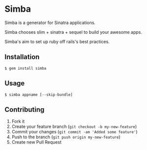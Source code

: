 # Simba

Simba is a generator for Sinatra applications.

Simba chooses slim + sinatra + sequel to build your awesome apps.

Simba's aim to set up ruby off rails's best practices.

## Installation

    $ gem install simba

## Usage

    $ simba appname [--skip-bundle]

## Contributing

1. Fork it
2. Create your feature branch (`git checkout -b my-new-feature`)
3. Commit your changes (`git commit -am 'Added some feature'`)
4. Push to the branch (`git push origin my-new-feature`)
5. Create new Pull Request
